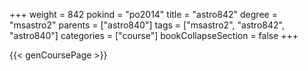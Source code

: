 +++
weight = 842
pokind = "po2014"
title = "astro842"
degree = "msastro2"
parents = ["astro840"]
tags = ["msastro2", "astro842", "astro840"]
categories = ["course"]
bookCollapseSection = false
+++

{{< genCoursePage >}}
